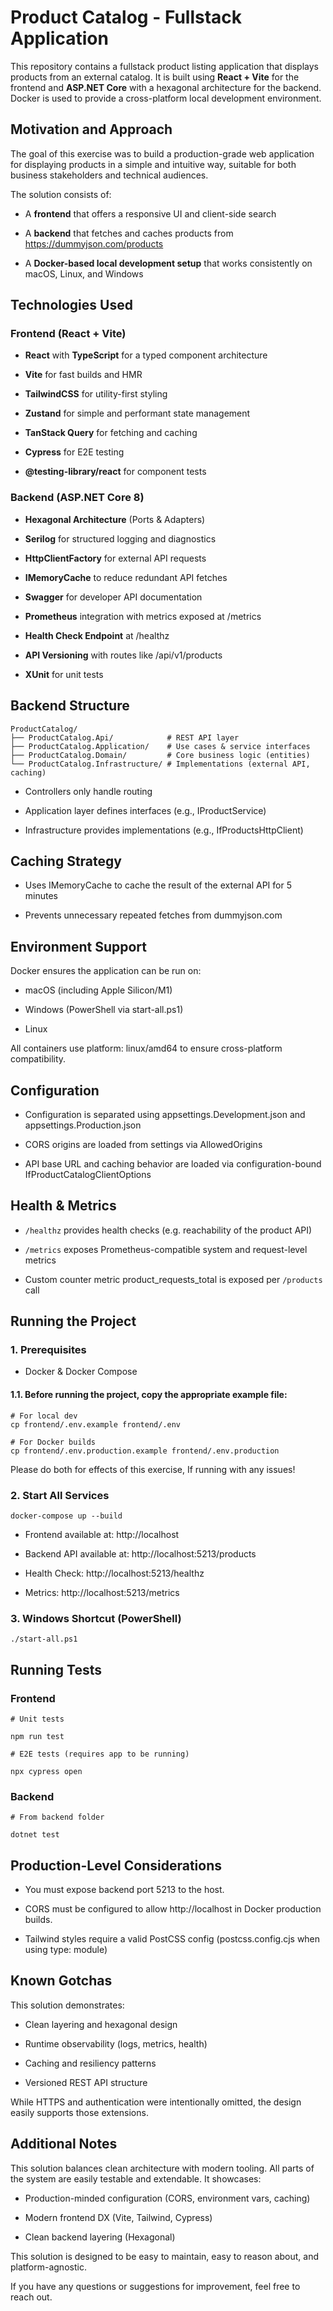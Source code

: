 Product Catalog - Fullstack Application
=======================================

This repository contains a fullstack product listing application that displays products from an external catalog. It is built using **React + Vite** for the frontend and **ASP.NET Core** with a hexagonal architecture for the backend. Docker is used to provide a cross-platform local development environment.

Motivation and Approach
-----------------------

The goal of this exercise was to build a production-grade web application for displaying products in a simple and intuitive way, suitable for both business stakeholders and technical audiences.

The solution consists of:

*   A **frontend** that offers a responsive UI and client-side search
    
*   A **backend** that fetches and caches products from https://dummyjson.com/products
    
*   A **Docker-based local development setup** that works consistently on macOS, Linux, and Windows
    

Technologies Used
-----------------

### Frontend (React + Vite)

*   **React** with **TypeScript** for a typed component architecture
    
*   **Vite** for fast builds and HMR
    
*   **TailwindCSS** for utility-first styling
    
*   **Zustand** for simple and performant state management
    
*   **TanStack Query** for fetching and caching
    
*   **Cypress** for E2E testing
    
*   **@testing-library/react** for component tests
    

### Backend (ASP.NET Core 8)

*   **Hexagonal Architecture** (Ports & Adapters)
    
*   **Serilog** for structured logging and diagnostics
    
*   **HttpClientFactory** for external API requests
    
*   **IMemoryCache** to reduce redundant API fetches
    
*   **Swagger** for developer API documentation
    
*   **Prometheus** integration with metrics exposed at /metrics
    
*   **Health Check Endpoint** at /healthz
    
*   **API Versioning** with routes like /api/v1/products
    
*   **XUnit** for unit tests
    

Backend Structure
-----------------

```
ProductCatalog/
├── ProductCatalog.Api/            # REST API layer
├── ProductCatalog.Application/    # Use cases & service interfaces
├── ProductCatalog.Domain/         # Core business logic (entities)
└── ProductCatalog.Infrastructure/ # Implementations (external API, caching)
```

*   Controllers only handle routing
    
*   Application layer defines interfaces (e.g., IProductService)
    
*   Infrastructure provides implementations (e.g., IfProductsHttpClient)
    

Caching Strategy
----------------

*   Uses IMemoryCache to cache the result of the external API for 5 minutes
    
*   Prevents unnecessary repeated fetches from dummyjson.com
    

Environment Support
-------------------

Docker ensures the application can be run on:

*   macOS (including Apple Silicon/M1)
    
*   Windows (PowerShell via start-all.ps1)
    
*   Linux

All containers use platform: linux/amd64 to ensure cross-platform compatibility.


Configuration
-------------------

*   Configuration is separated using appsettings.Development.json and appsettings.Production.json

*   CORS origins are loaded from settings via AllowedOrigins

*   API base URL and caching behavior are loaded via configuration-bound IfProductCatalogClientOptions


Health & Metrics
-------------------

*   `/healthz` provides health checks (e.g. reachability of the product API)

*   `/metrics` exposes Prometheus-compatible system and request-level metrics

*   Custom counter metric product_requests_total is exposed per `/products` call


Running the Project
-------------------

### 1\. Prerequisites

*   Docker & Docker Compose

#### 1.1\. Before running the project, copy the appropriate example file:

```
# For local dev
cp frontend/.env.example frontend/.env

# For Docker builds
cp frontend/.env.production.example frontend/.env.production
```

Please do both for effects of this exercise, If running with any issues!


### 2\. Start All Services

`docker-compose up --build`

*   Frontend available at: http://localhost
    
*   Backend API available at: http://localhost:5213/products

*   Health Check: http://localhost:5213/healthz

*   Metrics: http://localhost:5213/metrics
    

### 3\. Windows Shortcut (PowerShell)

`./start-all.ps1`

Running Tests
-------------

### Frontend

```
# Unit tests

npm run test
```

```
# E2E tests (requires app to be running)

npx cypress open
```

### Backend

```
# From backend folder

dotnet test
```

Production-Level Considerations
-------------

*   You must expose backend port 5213 to the host.
    
*   CORS must be configured to allow http://localhost in Docker production builds.
    
*   Tailwind styles require a valid PostCSS config (postcss.config.cjs when using type: module)

Known Gotchas
-------------

This solution demonstrates:

*   Clean layering and hexagonal design

*   Runtime observability (logs, metrics, health)

*   Caching and resiliency patterns

*   Versioned REST API structure

While HTTPS and authentication were intentionally omitted, the design easily supports those extensions.
    

Additional Notes
----------------

This solution balances clean architecture with modern tooling. All parts of the system are easily testable and extendable. It showcases:

*   Production-minded configuration (CORS, environment vars, caching)
    
*   Modern frontend DX (Vite, Tailwind, Cypress)
    
*   Clean backend layering (Hexagonal)
    

This solution is designed to be easy to maintain, easy to reason about, and platform-agnostic.

If you have any questions or suggestions for improvement, feel free to reach out.